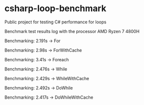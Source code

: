 # csharp-loop-benchmark
Public project for testing C# performance for loops

Benchmark test results log with the processor AMD Ryzen 7 4800H

Benchmarking: 2.191s -> For

Benchmarking: 2.98s -> ForWithCache

Benchmarking: 3.41s -> Foreach

Benchmarking: 2.476s -> While

Benchmarking: 2.429s -> WhileWithCache

Benchmarking: 2.492s -> DoWhile

Benchmarking: 2.417s -> DoWhileWithCache
